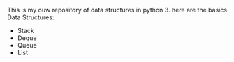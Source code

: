 This is my ouw repository of data structures in python 3.
here are the basics Data Structures:
* Stack
* Deque
* Queue
* List


